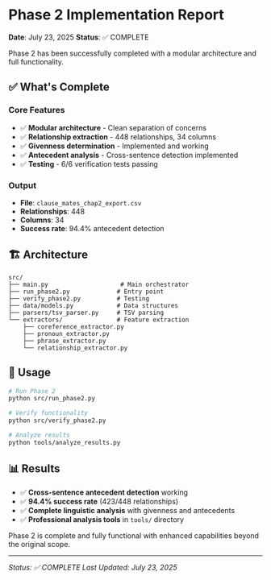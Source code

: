 # Phase 2 Implementation Report

**Date**: July 23, 2025
**Status**: ✅ COMPLETE

Phase 2 has been successfully completed with a modular architecture and full functionality.

## ✅ What's Complete

### Core Features

- ✅ **Modular architecture** - Clean separation of concerns
- ✅ **Relationship extraction** - 448 relationships, 34 columns
- ✅ **Givenness determination** - Implemented and working
- ✅ **Antecedent analysis** - Cross-sentence detection implemented
- ✅ **Testing** - 6/6 verification tests passing

### Output

- **File**: `clause_mates_chap2_export.csv`
- **Relationships**: 448
- **Columns**: 34
- **Success rate**: 94.4% antecedent detection

## 🏗️ Architecture

```
src/
├── main.py                    # Main orchestrator
├── run_phase2.py             # Entry point
├── verify_phase2.py          # Testing
├── data/models.py            # Data structures
├── parsers/tsv_parser.py     # TSV parsing
└── extractors/               # Feature extraction
    ├── coreference_extractor.py
    ├── pronoun_extractor.py
    ├── phrase_extractor.py
    └── relationship_extractor.py
```

## 🚀 Usage

```bash
# Run Phase 2
python src/run_phase2.py

# Verify functionality
python src/verify_phase2.py

# Analyze results
python tools/analyze_results.py
```

## 📊 Results

- ✅ **Cross-sentence antecedent detection** working
- ✅ **94.4% success rate** (423/448 relationships)
- ✅ **Complete linguistic analysis** with givenness and antecedents
- ✅ **Professional analysis tools** in `tools/` directory

Phase 2 is complete and fully functional with enhanced capabilities beyond the original scope.

---

*Status: ✅ COMPLETE*
*Last Updated: July 23, 2025*

